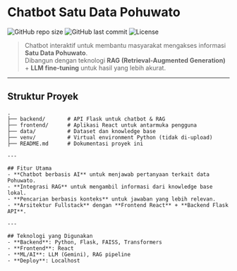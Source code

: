 # Chatbot Satu Data Pohuwato

![GitHub repo size](https://img.shields.io/github/repo-size/RaMuRa119/Chatbot_Satu_Data_Pohuwato)
![GitHub last commit](https://img.shields.io/github/last-commit/RaMuRa119/Chatbot_Satu_Data_Pohuwato)
![License](https://img.shields.io/badge/license-MIT-green)

> Chatbot interaktif untuk membantu masyarakat mengakses informasi **Satu Data Pohuwato**.  
> Dibangun dengan teknologi **RAG (Retrieval-Augmented Generation)** + **LLM fine-tuning** untuk hasil yang lebih akurat.

---

##  Struktur Proyek
```plaintext
.
├── backend/       # API Flask untuk chatbot & RAG
├── frontend/      # Aplikasi React untuk antarmuka pengguna
├── data/          # Dataset dan knowledge base
├── venv/          # Virtual environment Python (tidak di-upload)
├── README.md      # Dokumentasi proyek ini

---

## Fitur Utama
- **Chatbot berbasis AI** untuk menjawab pertanyaan terkait data Pohuwato.
- **Integrasi RAG** untuk mengambil informasi dari knowledge base lokal.
- **Pencarian berbasis konteks** untuk jawaban yang lebih relevan.
- **Arsitektur Fullstack** dengan **Frontend React** + **Backend Flask API**.

---

## Teknologi yang Digunakan
- **Backend**: Python, Flask, FAISS, Transformers
- **Frontend**: React
- **ML/AI**: LLM (Gemini), RAG pipeline
- **Deploy**: Localhost
